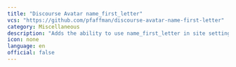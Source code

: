 ```yaml
---
title: "Discourse Avatar name_first_letter"
vcs: "https://github.com/pfaffman/discourse-avatar-name-first-letter"
category: Miscellaneous
description: "Adds the ability to use name_first_letter in site setting external system avatars url."
icon: none
language: en
official: false
---
```

